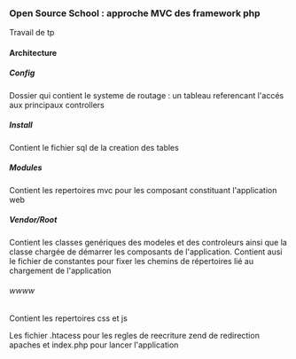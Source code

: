 ### Open Source School : approche MVC des framework php

Travail de tp

#### Architecture

##### Config

Dossier qui contient le systeme de routage : un tableau referencant l'accés aux principaux controllers

##### Install 

Contient le fichier sql de la creation des tables

##### Modules

Contient les repertoires mvc pour les composant constituant l'application web

##### Vendor/Root

Contient les classes genériques des modeles et des controleurs ainsi que la classe chargée de démarrer les composants de l'application.
Contient ausi le fichier de constantes pour fixer les chemins de répertoires lié au chargement de l'application

###### wwww

Contient les repertoires css et js

Les fichier .htacess pour les regles de reecriture zend de redirection apaches
et index.php pour lancer l'application
